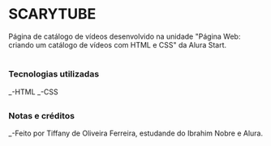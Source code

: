 <h1>SCARYTUBE</h1>
Página de catálogo de vídeos desenvolvido na unidade "Página Web: criando um catálogo de vídeos com HTML e CSS" da Alura Start.

#

<h3>Tecnologias utilizadas</h3>

_-HTML
_-CSS
##

<h3>Notas e créditos</h3>
_-Feito por Tiffany de Oliveira Ferreira, estudande do Ibrahim Nobre e Alura.
